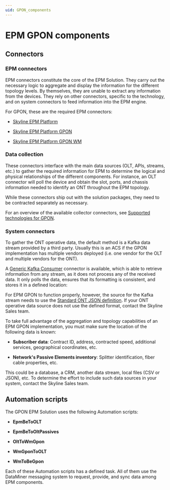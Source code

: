 ```yaml
---
uid: GPON_components
---
```


# EPM GPON components

## Connectors

### EPM connectors

EPM connectors constitute the core of the EPM Solution. They carry out the necessary logic to aggregate and display the information for the different topology levels. By themselves, they are unable to extract any information from the devices. They rely on other connectors, specific to the technology, and on system connectors to feed information into the EPM engine.

For GPON, these are the required EPM connectors:

- [Skyline EPM Platform](https://catalog.dataminer.services/result/driver/7207)

- [Skyline EPM Platform GPON](https://catalog.dataminer.services/result/driver/7210)

- [Skyline EPM Platform GPON WM](https://catalog.dataminer.services/result/driver/7213)

### Data collection

These connectors interface with the main data sources (OLT, APIs, streams, etc.) to gather the required information for EPM to determine the logical and physical relationships of the different components. For instance, an OLT connector will poll the device and obtain the slot, ports, and chassis information needed to identify an ONT throughout the EPM topology.

While these connectors ship out with the solution packages, they need to be contracted separately as necessary.

For an overview of the available collector connectors, see [Supported technologies for GPON](xref:GPON_supported_technologies).

### System connectors

To gather the ONT operative data, the default method is a Kafka data stream provided by a third party. Usually this is an ACS if the GPON implementation has multiple vendors deployed (i.e. one vendor for the OLT and multiple vendors for the ONT).

A [Generic Kafka Consumer](https://catalog.dataminer.services/result/driver/7373) connector is available, which is able to retrieve information from any stream, as it does not process any of the received data. It only polls the data, ensures that its formatting is consistent, and stores it in a defined location:

For EPM GPON to function properly, however, the source for the Kafka stream needs to use the [Standard ONT JSON definition](xref:GPON_ONT_Json_definition). If your ONT operative data source does not use the defined format, contact the Skyline Sales team.

To take full advantage of the aggregation and topology capabilities of an EPM GPON implementation, you must make sure the location of the following data is known:

- **Subscriber data**: Contract ID, address, contracted speed, additional services, geographical coordinates, etc.

- **Network's Passive Elements inventory**: Splitter identification, fiber cable properties, etc.

This could be a database, a CRM, another data stream, local files (CSV or JSON), etc. To determine the effort to include such data sources in your system, contact the Skyline Sales team.

## Automation scripts

The GPON EPM Solution uses the following Automation scripts:

- **EpmBeToOLT**

- **EpmBeToOltPassives**

- **OltToWmGpon**

- **WmGponToOLT**

- **WmToBeGpon**

Each of these Automation scripts has a defined task. All of them use the DataMiner messaging system to request, provide, and sync data among EPM components.
